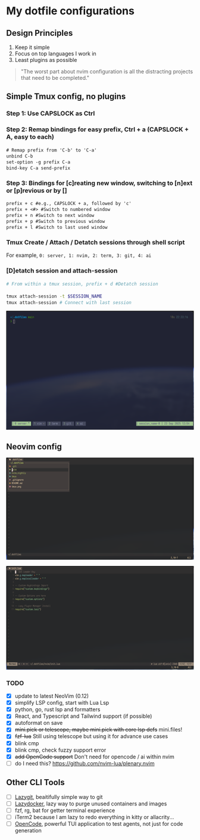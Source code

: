 # My dotfile configurations

## Design Principles

1. Keep it simple
2. Focus on top languages I work in
3. Least plugins as possible

> "The worst part about nvim configuration is all the distracting projects that need to be completed."

## Simple Tmux config, no plugins

### Step 1: Use CAPSLOCK as Ctrl

### Step 2: Remap bindings for easy prefix, Ctrl + a (CAPSLOCK + A, easy to each)

```
# Remap prefix from 'C-b' to 'C-a'
unbind C-b
set-option -g prefix C-a
bind-key C-a send-prefix
```

### Step 3: Bindings for [c]reating new window, switching to [n]ext or [p]revious or by [<number>]

```
prefix + c #e.g., CAPSLOCK + a, followed by 'c'
prefix + <#> #Switch to numbered window
prefix + n #Switch to next window
prefix + p #Switch to previous window
prefix + l #Switch to last used window
```

### Tmux Create / Attach / Detatch sessions through shell script

For example, `0: server, 1: nvim, 2: term, 3: git, 4: ai`

### [D]etatch session and attach-session

```bash
# From within a tmux session, prefix + d #Detatch session

tmux attach-session -t $SESSION_NAME
tmux attach-session # Connect with last session
```

![Simple tmux setup](tmux.png)

## Neovim config

![Neovim Start Screen with mini.files](nvim_start.png)

![Neovim statusbar and tabs](nvim_file.png)

### TODO

- [x] update to latest NeoVim (0.12)
- [x] simplify LSP config, start with Lua Lsp
- [x] python, go, rust lsp and formatters
- [x] React, and Typescript and Tailwind support (if possible)
- [x] autoformat on save
- [x] ~~mini.pick or telescope, maybe mini.pick with core lsp defs~~ mini.files!
- [x] ~~fzf-lua~~ Still using telescope but using it for advance use cases
- [x] blink cmp
- [x] blink cmp, check fuzzy support error
- [x] ~~add OpenCode support~~ Don't need for opencode / ai within nvim
- [ ] do I need this? https://github.com/nvim-lua/plenary.nvim

## Other CLI Tools

- [ ] [Lazygit](https://github.com/jesseduffield/lazygit), beaitifully simple way to git
- [ ] [Lazydocker](https://github.com/jesseduffield/lazydocker), lazy way to purge unused containers and images
- [ ] fzf, rg, bat for getter terminal experience
- [ ] iTerm2 because I am lazy to redo everything in kitty or allacrity...
- [ ] [OpenCode](https://opencode.ai/), powerful TUI application to test agents, not just for code generation
